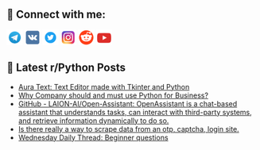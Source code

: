 ## 🔎 Connect with me:
[<img src="https://github.com/bullbesh/bullbesh/blob/main/images/Telegram.png" width="32" height="32" />](https://t.me/bullbesh)
[<img src="https://github.com/bullbesh/bullbesh/blob/main/images/VK.png" width="32" height="32" />](https://vk.com/bullbesh)
[<img src="https://github.com/bullbesh/bullbesh/blob/main/images/Twitter.png" width="32" height="32" />](https://twitter.com/bullbesh1)
[<img src="https://github.com/bullbesh/bullbesh/blob/main/images/Instagram.png" width="32" height="32" />](https://www.instagram.com/bullbesh)
[<img src="https://github.com/bullbesh/bullbesh/blob/main/images/Reddit.png" width="32" height="32" />](https://www.reddit.com/user/bullbesh)
[<img src="https://github.com/bullbesh/bullbesh/blob/main/images/YouTube.png" width="32" height="32" />](https://www.youtube.com/channel/UCtfjRs6uzgq5mfm8S06WTcg)

## 📕 Latest r/Python Posts
<!-- BLOG-POST-LIST:START -->
- [Aura Text: Text Editor made with Tkinter and Python](https://www.reddit.com/r/Python/comments/10wptcn/aura_text_text_editor_made_with_tkinter_and_python/)
- [Why Company should and must use Python for Business?](https://www.reddit.com/r/Python/comments/10wo7qf/why_company_should_and_must_use_python_for/)
- [GitHub - LAION-AI/Open-Assistant: OpenAssistant is a chat-based assistant that understands tasks, can interact with third-party systems, and retrieve information dynamically to do so.](https://www.reddit.com/r/Python/comments/10wjyt2/github_laionaiopenassistant_openassistant_is_a/)
- [Is there really a way to scrape data from an otp, captcha, login site.](https://www.reddit.com/r/Python/comments/10wigda/is_there_really_a_way_to_scrape_data_from_an_otp/)
- [Wednesday Daily Thread: Beginner questions](https://www.reddit.com/r/Python/comments/10whfw3/wednesday_daily_thread_beginner_questions/)
<!-- BLOG-POST-LIST:END -->
